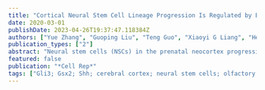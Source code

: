 ```yaml
---
title: "Cortical Neural Stem Cell Lineage Progression Is Regulated by Extrinsic Signaling Molecule Sonic Hedgehog"
date: 2020-03-01
publishDate: 2023-04-26T19:37:47.118384Z
authors: ["Yue Zhang", "Guoping Liu", "Teng Guo", "Xiaoyi G Liang", "Heng Du", "Lin Yang", "Aparna Bhaduri", "Xiaosu Li", "Zhejun Xu", "Zhuangzhi Zhang", "Zhenmeiyu Li", "Miao He", "Jeremiah Tsyporin", "Arnold R Kriegstein", "John L Rubenstein", "Zhengang Yang", "Bin Chen"]
publication_types: ["2"]
abstract: "Neural stem cells (NSCs) in the prenatal neocortex progressively generate different subtypes of glutamatergic projection neurons. Following that, NSCs have a major switch in their progenitor properties and produce $γ$-aminobutyric acid (GABAergic) interneurons for the olfactory bulb (OB), cortical oligodendrocytes, and astrocytes. Herein, we provide evidence for the molecular mechanism that underlies this switch in the state of neocortical NSCs. We show that, at around E16.5, mouse neocortical NSCs start to generate GSX2-expressing (GSX2(+)) intermediate progenitor cells (IPCs). In vivo lineage-tracing study revealed that GSX2(+) IPC population gives rise not only to OB interneurons but also to cortical oligodendrocytes and astrocytes, suggesting that they are a tri-potential population. We demonstrated that Sonic hedgehog signaling is both necessary and sufficient for the generation of GSX2(+) IPCs by reducing GLI3R protein levels. Using single-cell RNA sequencing, we identify the transcriptional profile of GSX2(+) IPCs and the process of the lineage switch of cortical NSCs."
featured: false
publication: "*Cell Rep*"
tags: ["Gli3; Gsx2; Shh; cerebral cortex; neural stem cells; olfactory bulb interneurons; oligodendrocytes"]
---
```


